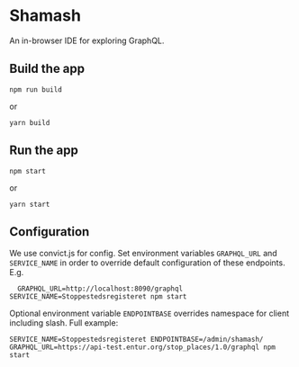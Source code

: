 # Shamash

An in-browser IDE for exploring GraphQL.

## Build the app

```
npm run build
```
or
```
yarn build
```

## Run the app

```
npm start
```
or
```
yarn start
```

## Configuration

We use convict.js for config. Set environment variables `GRAPHQL_URL`
and `SERVICE_NAME` in order to override default configuration of these
endpoints. E.g.

```
  GRAPHQL_URL=http://localhost:8090/graphql SERVICE_NAME=Stoppestedsregisteret npm start
```

Optional environment variable `ENDPOINTBASE` overrides namespace for client including slash. Full example:

```
SERVICE_NAME=Stoppestedsregisteret ENDPOINTBASE=/admin/shamash/ GRAPHQL_URL=https://api-test.entur.org/stop_places/1.0/graphql npm start
```
